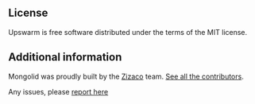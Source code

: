 ## License

Upswarm is free software distributed under the terms of the MIT license.

## Additional information

Mongolid was proudly built by the [Zizaco](http://zizaco.net) team. [See all the contributors](https://github.com/Zizaco/upswarm/graphs/contributors).

Any issues, please [report here](https://github.com/Zizaco/upswarm)
